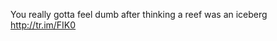 <!--
id: 256428431
link: http://kevinisom.info/post/256428431/you-really-gotta-feel-dumb-after-thinking-a-reef
slug: you-really-gotta-feel-dumb-after-thinking-a-reef
date: Wed Nov 25 2009 16:32:41 GMT+1300 (NZDT)
raw: {"blog_name":"kevinisom","id":256428431,"post_url":"http://kevinisom.info/post/256428431/you-really-gotta-feel-dumb-after-thinking-a-reef","slug":"you-really-gotta-feel-dumb-after-thinking-a-reef","type":"text","date":"2009-11-25 03:32:41 GMT","timestamp":1259119961,"state":"published","format":"html","reblog_key":"iXdo32oY","tags":[],"short_url":"http://tmblr.co/Zw68YyFICcF","highlighted":[],"feed_item":"http://twitter.com/kev_nz/statuses/6038517132","from_feed_id":"650289","note_count":0,"title":null,"body":"<p>You really gotta feel dumb after thinking a reef was an iceberg <a href=\"http://tr.im/FIK0\" target=\"_blank\">http://tr.im/FIK0</a></p>"}
publish: 2009-11-025
tags: 
title: null
-->


You really gotta feel dumb after thinking a reef was an iceberg
<http://tr.im/FIK0>


